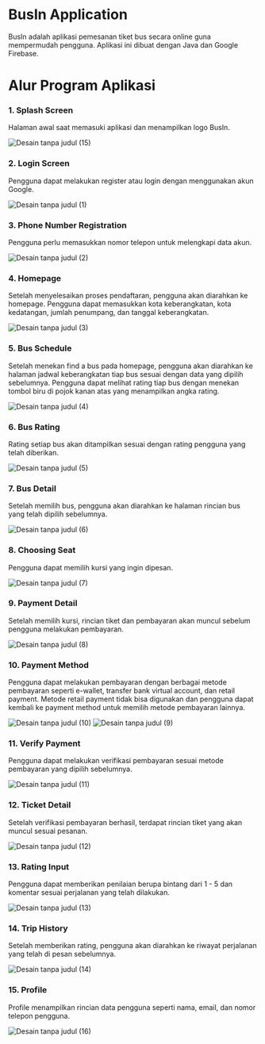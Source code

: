 <h1> BusIn Application </h1>
BusIn adalah aplikasi pemesanan tiket bus secara online guna mempermudah pengguna. Aplikasi ini dibuat dengan Java dan Google Firebase.
<h1>Alur Program Aplikasi</h1>

<h3> 1. Splash Screen</h3>
Halaman awal saat memasuki aplikasi dan menampilkan logo BusIn.

![Desain tanpa judul (15)](https://github.com/edwardardian/Hacktiv8-Final-Project-4/assets/96390389/1856e5da-e3af-4182-9bb0-0a5b10b19f2d)

<h3> 2. Login Screen </h3>
Pengguna dapat melakukan register atau login dengan menggunakan akun Google.

![Desain tanpa judul (1)](https://github.com/edwardardian/Hacktiv8-Final-Project-4/assets/96390389/4058de90-b824-446c-ab94-a96ae51bb919)

<h3> 3. Phone Number Registration </h3>
Pengguna perlu memasukkan nomor telepon untuk melengkapi data akun.

![Desain tanpa judul (2)](https://github.com/edwardardian/Hacktiv8-Final-Project-4/assets/96390389/6163d0cc-4b82-4473-9a1b-0d0f6e9b432d)

<h3> 4. Homepage </h3>
Setelah menyelesaikan proses pendaftaran, pengguna akan diarahkan ke homepage. Pengguna dapat memasukkan kota keberangkatan, kota kedatangan, jumlah penumpang, dan tanggal keberangkatan.

![Desain tanpa judul (3)](https://github.com/edwardardian/Hacktiv8-Final-Project-4/assets/96390389/8467d965-e165-462a-ac6d-bd2974edbd1d)

<h3> 5. Bus Schedule </h3>
Setelah menekan find a bus pada homepage, pengguna akan diarahkan ke halaman jadwal keberangkatan tiap bus sesuai dengan data yang dipilih sebelumnya. Pengguna dapat melihat rating tiap bus dengan menekan tombol biru di pojok kanan atas yang menampilkan angka rating.


![Desain tanpa judul (4)](https://github.com/edwardardian/Hacktiv8-Final-Project-4/assets/96390389/04ad920c-b2fc-4eca-8525-a3cf28bf7d23)

<h3> 6. Bus Rating </h3>
Rating setiap bus akan ditampilkan sesuai dengan rating pengguna yang telah diberikan.

![Desain tanpa judul (5)](https://github.com/edwardardian/Hacktiv8-Final-Project-4/assets/96390389/57bba431-990e-4354-a8d1-28f9635f3032)

<h3> 7. Bus Detail </h3>
Setelah memilih bus, pengguna akan diarahkan ke halaman rincian bus yang telah dipilih sebelumnya.

![Desain tanpa judul (6)](https://github.com/edwardardian/Hacktiv8-Final-Project-4/assets/96390389/70c04046-4c42-42d8-8219-02c44cd7ce54)

<h3> 8. Choosing Seat </h3>
Pengguna dapat memilih kursi yang ingin dipesan.

![Desain tanpa judul (7)](https://github.com/edwardardian/Hacktiv8-Final-Project-4/assets/96390389/d9990197-e463-4aab-86f6-7fa4679be73c)

<h3> 9. Payment Detail </h3>
Setelah memilih kursi, rincian tiket dan pembayaran akan muncul sebelum pengguna melakukan pembayaran.

![Desain tanpa judul (8)](https://github.com/edwardardian/Hacktiv8-Final-Project-4/assets/96390389/9b646adb-409b-4f90-8ced-779e84d92631)

<h3> 10. Payment Method </h3>
Pengguna dapat melakukan pembayaran dengan berbagai metode pembayaran seperti e-wallet, transfer bank virtual account, dan retail payment. Metode retail payment tidak bisa digunakan dan pengguna dapat kembali ke payment method untuk memilih metode pembayaran lainnya.

![Desain tanpa judul (10)](https://github.com/edwardardian/Hacktiv8-Final-Project-4/assets/96390389/c93c0b18-624f-4673-b2ce-724882eae7c0)
![Desain tanpa judul (9)](https://github.com/edwardardian/Hacktiv8-Final-Project-4/assets/96390389/e63fccc6-d273-4fca-9149-6eac08899865)


<h3> 11. Verify Payment </h3>
Pengguna dapat melakukan verifikasi pembayaran sesuai metode pembayaran yang dipilih sebelumnya.

![Desain tanpa judul (11)](https://github.com/edwardardian/Hacktiv8-Final-Project-4/assets/96390389/6f95e0cb-261c-4d01-9cfb-3b78ae11183d)

<h3> 12. Ticket Detail</h3>
Setelah verifikasi pembayaran berhasil, terdapat rincian tiket yang akan muncul sesuai pesanan.

![Desain tanpa judul (12)](https://github.com/edwardardian/Hacktiv8-Final-Project-4/assets/96390389/544e0279-caf2-4da7-b89e-d30062bda2ae)

<h3> 13. Rating Input </h3>
Pengguna dapat memberikan penilaian berupa bintang dari 1 - 5 dan komentar sesuai perjalanan yang telah dilakukan.

![Desain tanpa judul (13)](https://github.com/edwardardian/Hacktiv8-Final-Project-4/assets/96390389/c88068ea-16d0-4450-80b2-986a19dc3557)

<h3> 14. Trip History</h3>
Setelah memberikan rating, pengguna akan diarahkan ke riwayat perjalanan yang telah di pesan sebelumnya.

![Desain tanpa judul (14)](https://github.com/edwardardian/Hacktiv8-Final-Project-4/assets/96390389/cd2a1dc2-d4c8-4228-960f-664de199f2db)

<h3> 15. Profile </h3>
Profile menampilkan rincian data pengguna seperti nama, email, dan nomor telepon pengguna.

![Desain tanpa judul (16)](https://github.com/edwardardian/Hacktiv8-Final-Project-4/assets/96390389/9e3790db-a3fb-41a9-9193-5eabdf8857be)

